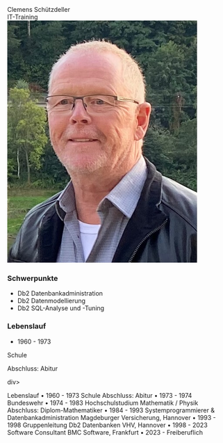 <div class="hGrid">
  <div class="grid-2">
    <div class="gridHeader">Clemens Schützdeller</div>
    <div class="gridHeader">IT-Training</div>
  </div>
  <div class="grid-1">
    <img src="SchuetzdellerClemens.jpg">
  </div>
<div class="gridBreak"></div>
</div>


<h3>Schwerpunkte</h3>
<ul>
  <li>Db2 Datenbankadministration</li>
  <li>Db2 Datenmodellierung</li>
  <li>Db2 SQL-Analyse und -Tuning</li>
</ul>


<h3>Lebenslauf</h3>
<div class="hGrid">
  <div class="grid-1">
    <ul><li>1960 - 1973</li></ul>
  </div>
  <div class="grid-2">
    <p>Schule</p>
    <p>Abschluss: Abitur</p>
  </div>div>
<div class="gridBreak"></div>
</div>



Lebenslauf
• 1960 - 1973 Schule
Abschluss: Abitur
• 1973 - 1974 Bundeswehr
• 1974 - 1983 Hochschulstudium Mathematik / Physik
Abschluss: Diplom-Mathematiker
• 1984 - 1993 Systemprogrammierer & Datenbankadministration
Magdeburger Versicherung, Hannover
• 1993 - 1998 Gruppenleitung Db2 Datenbanken
VHV, Hannover
• 1998 - 2023 Software Consultant
BMC Software, Frankfurt
• 2023 - Freiberuflich
